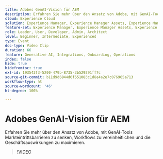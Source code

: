 ```yaml
---
title: Adobes GenAI-Vision für AEM
description: Erfahren Sie mehr über den Ansatz von Adobe, mit GenAI-Tools Markteintrittsbarrieren zu senken, Workflows zu vereinheitlichen und die Geschäftsauswirkungen zu maximieren.
cloud: Experience Cloud
solution: Experience Manager, Experience Manager Assets, Experience Manager Forms, Experience Manager Sites, Sensei
feature-set: Experience Manager, Experience Manager Assets, Experience Manager Forms, Experience Manager Sites
role: Leader, User, Developer, Admin, Architect
level: Beginner, Intermediate, Experienced
type: Event
doc-type: Video Clip
duration: 66
feature: Generative AI, Integrations, Onboarding, Operations
index: false
hide: true
hidefromtoc: true
exl-id: 193543f3-5200-479b-8735-3b529291ff7c
source-git-commit: b11d9d6844d6f551083c1d8e4a2e7c076965a713
workflow-type: ht
source-wordcount: '46'
ht-degree: 100%

---
```


# Adobes GenAI-Vision für AEM

Erfahren Sie mehr über den Ansatz von Adobe, mit GenAI-Tools Markteintrittsbarrieren zu senken, Workflows zu vereinheitlichen und die Geschäftsauswirkungen zu maximieren.

>[!VIDEO](https://video.tv.adobe.com/v/3462161/?learn=on&enablevpops&captions=ger)
